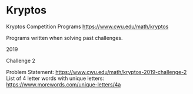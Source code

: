 # Kryptos
Kryptos Competition Programs https://www.cwu.edu/math/kryptos

Programs written when solving past challenges. 

2019

Challenge 2

Problem Statement: https://www.cwu.edu/math/kryptos-2019-challenge-2
List of 4 letter words with unique letters: https://www.morewords.com/unique-letters/4a
